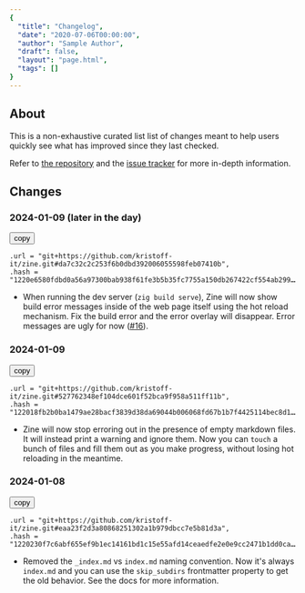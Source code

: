 ```yaml
---
{
  "title": "Changelog",
  "date": "2020-07-06T00:00:00",
  "author": "Sample Author",
  "draft": false,
  "layout": "page.html",
  "tags": []
}  
--- 
```

## About
This is a non-exhaustive curated list list of changes meant to help users quickly see what has improved since they last checked.

Refer to [the repository](https://github.com/kristoff-it/zine) and the [issue tracker](https://github.com/kristoff-it/zine/issues) for more in-depth information.

## Changes
<style>
pre {
  overflow: hidden;
  text-overflow: ellipsis;
}
</style>
<script>
window.onload = function() {
  document.querySelectorAll("button").forEach(function (b) {b.addEventListener("click", function () {
      navigator.clipboard.writeText(b.parentElement.nextElementSibling.textContent);
  });
  });
}
</script>
### 2024-01-09 (later in the day)

<button>copy</button>
```zig
.url = "git+https://github.com/kristoff-it/zine.git#da7c32c2c253f6b0dbd392006055598feb07410b",
.hash = "1220e6580fdbd0a56a97300bab938f61fe3b5b35fc7755a150db267422cf554ab299",
```
- When running the dev server (`zig build serve`), Zine will now show build error messages inside of the web page itself using the hot reload mechanism. Fix the build error and the error overlay will disappear. Error messages are ugly for now  ([#16](https://github.com/kristoff-it/zine/issues/16)).


### 2024-01-09 

<button>copy</button>
```zig
.url = "git+https://github.com/kristoff-it/zine.git#527762348ef104dce601f52bca9f958a511ff11b",
.hash = "122018fb2b0ba1479ae28bacf3839d38da69044b006068fd67b1b7f4425114bec8d1",
```

- Zine will now stop erroring out in the presence of empty markdown files. It will instead print a warning and ignore them. Now you can `touch` a bunch of files and fill them out as you make progress, without losing hot reloading in the meantime.

### 2024-01-08

<button>copy</button>
```zig
.url = "git+https://github.com/kristoff-it/zine.git#eaa23f2d3a80868251302a1b979dbcc7e5b81d3a",
.hash = "1220230f7c6abf655ef9b1ec14161bd1c15e55afd14ceaedfe2e0e9cc2471b1dd0ca",
```
- Removed the `_index.md` vs `index.md` naming convention. Now it's always `index.md` and you can use the `skip_subdirs` frontmatter property to get the old behavior. See the docs for more information.
